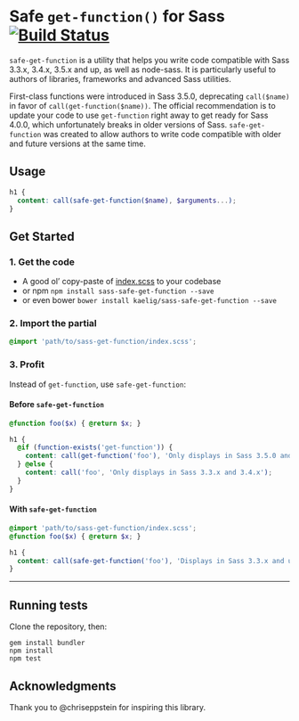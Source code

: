 # Safe `get-function()` for Sass [![Build Status](https://travis-ci.org/kaelig/sass-safe-get-function.svg?branch=master)](https://travis-ci.org/kaelig/sass-safe-get-function)

`safe-get-function` is a utility that helps you write code compatible with Sass 3.3.x, 3.4.x, 3.5.x and up, as well as node-sass. It is particularly useful to authors of libraries, frameworks and advanced Sass utilities.

First-class functions were introduced in Sass 3.5.0, deprecating `call($name)` in favor of `call(get-function($name))`. The official recommendation is to update your code to use `get-function` right away to get ready for Sass 4.0.0, which unfortunately breaks in older versions of Sass. `safe-get-function` was created to allow authors to write code compatible with older and future versions at the same time.

## Usage

```scss
h1 {
  content: call(safe-get-function($name), $arguments...);
}
```

## Get Started

### 1. Get the code

- A good ol’ copy-paste of [index.scss](index.scss) to your codebase
- or npm `npm install sass-safe-get-function --save`
- or even bower `bower install kaelig/sass-safe-get-function --save`

### 2. Import the partial

```scss
@import 'path/to/sass-get-function/index.scss';
```

### 3. Profit

Instead of `get-function`, use `safe-get-function`:

#### Before `safe-get-function`

```scss
@function foo($x) { @return $x; }

h1 {
  @if (function-exists('get-function')) {
    content: call(get-function('foo'), 'Only displays in Sass 3.5.0 and up');
  } @else {
    content: call('foo', 'Only displays in Sass 3.3.x and 3.4.x');
  }
}
```

#### With `safe-get-function`

```scss
@import 'path/to/sass-get-function/index.scss';
@function foo($x) { @return $x; }

h1 {
  content: call(safe-get-function('foo'), 'Displays in Sass 3.3.x and up!');
}
```

----

## Running tests

Clone the repository, then:

```
gem install bundler
npm install
npm test
```

## Acknowledgments

Thank you to @chriseppstein for inspiring this library.

